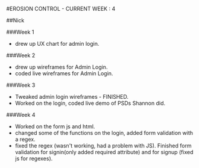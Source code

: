 #EROSION CONTROL - CURRENT WEEK : 4

##Nick

###Week 1
* drew up UX chart for admin login.

###Week 2
* drew up wireframes for Admin Login.
* coded live wireframes for Admin Login.

###Week 3
* Tweaked admin login wireframes - FINISHED.
* Worked on the login, coded live demo of PSDs Shannon did.

###Week 4
* Worked on the form js and html.
* changed some of the functions on the login, added form validation with a regex.
* fixed the regex (wasn't working, had a problem with JS). Finished form validation for signin(only added required attribute) and for signup (fixed js for regexes).
